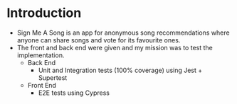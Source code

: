 # Introduction
- Sign Me A Song is an app for anonymous song recommendations where anyone can share songs and vote for its favourite ones.
- The front and back end were given and my mission was to test the implementation.
  - Back End
    - Unit and Integration tests (100% coverage) using Jest + Supertest
  - Front End
    - E2E tests using Cypress
